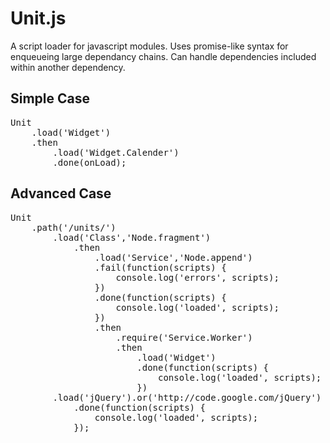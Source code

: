 Unit.js
=======

A script loader for javascript modules. Uses promise-like syntax for enqueueing large dependancy chains. Can handle dependencies included within another dependency.

Simple Case
----
<pre>
Unit
	.load('Widget')
	.then
		.load('Widget.Calender')
		.done(onLoad);
</pre>

Advanced Case
----
<pre>
Unit
	.path('/units/')
		.load('Class','Node.fragment')
			.then
				.load('Service','Node.append')
				.fail(function(scripts) {
					console.log('errors', scripts);
				})
				.done(function(scripts) {
					console.log('loaded', scripts);
				})
				.then
					.require('Service.Worker')
					.then
						.load('Widget')
						.done(function(scripts) {
							console.log('loaded', scripts);
						})
		.load('jQuery').or('http://code.google.com/jQuery')
			.done(function(scripts) {
				console.log('loaded', scripts);
			});
</pre>